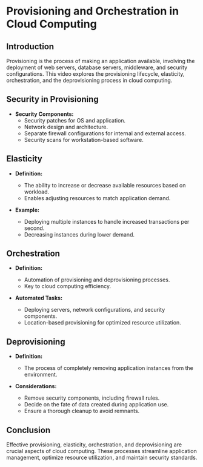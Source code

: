 # Provisioning and Orchestration in Cloud Computing

## Introduction

Provisioning is the process of making an application available, involving the deployment of web servers, database servers, middleware, and security configurations. This video explores the provisioning lifecycle, elasticity, orchestration, and the deprovisioning process in cloud computing.

## Security in Provisioning

- **Security Components:**
    - Security patches for OS and application.
    - Network design and architecture.
    - Separate firewall configurations for internal and external access.
    - Security scans for workstation-based software.

## Elasticity

- **Definition:**
    - The ability to increase or decrease available resources based on workload.
    - Enables adjusting resources to match application demand.

- **Example:**
    - Deploying multiple instances to handle increased transactions per second.
    - Decreasing instances during lower demand.

## Orchestration

- **Definition:**
    - Automation of provisioning and deprovisioning processes.
    - Key to cloud computing efficiency.
    
- **Automated Tasks:**
    - Deploying servers, network configurations, and security components.
    - Location-based provisioning for optimized resource utilization.

## Deprovisioning

- **Definition:**
    - The process of completely removing application instances from the environment.

- **Considerations:**
    - Remove security components, including firewall rules.
    - Decide on the fate of data created during application use.
    - Ensure a thorough cleanup to avoid remnants.

## Conclusion

Effective provisioning, elasticity, orchestration, and deprovisioning are crucial aspects of cloud computing. These processes streamline application management, optimize resource utilization, and maintain security standards.
